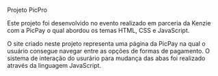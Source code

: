 Projeto PicPro

Este projeto foi desenvolvido no evento realizado em parceria da Kenzie com a PicPay o qual abordou os temas HTML, CSS e JavaScript.

O site criado neste projeto representa uma página da PicPay na qual o usuário consegue navegar entre as opções de formas de pagamento. 
O sistema de interação do usurário para mudança das abas foi realizado através da linguagem JavaScript.
